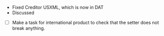 - Fixed Creditor USXML, which is now in DAT
- Discussed 

- [ ] Make a task for international product to check that the setter does not break anything.